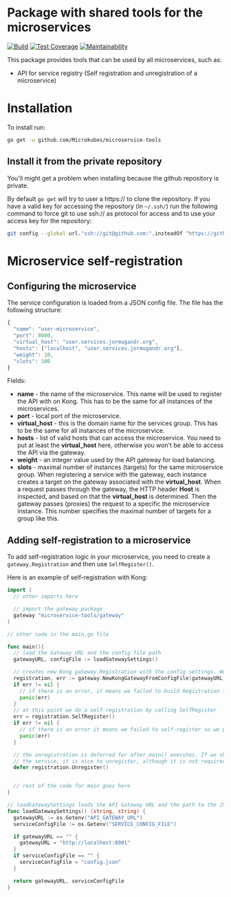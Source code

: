 Package with shared tools for the microservices
===============================================

[![Build](https://travis-ci.com/Microkubes/microservice-tools.svg?token=UB5yzsLHNSbtjSYrGbWf&branch=master)](https://travis-ci.com/Microkubes/microservice-tools)
[![Test Coverage](https://api.codeclimate.com/v1/badges/b2cc2c65045b0a12e6e7/test_coverage)](https://codeclimate.com/repos/59e72590aed7c5028e000970/test_coverage)
[![Maintainability](https://api.codeclimate.com/v1/badges/b2cc2c65045b0a12e6e7/maintainability)](https://codeclimate.com/repos/59e72590aed7c5028e000970/maintainability)

This package provides tools that can be used by all microservices, such as:
 * API for service registry (Self registration and unregistration of a microservice)

# Installation

To install run:
```bash
go get -u github.com/Microkubes/microservice-tools
```

## Install it from the private repository

You'll might get a problem when installing because the github repository is private.

By default ```go get``` will try to user a https:// to clone the repository.
If you have a valid key for accessing the repository (in ```~/.ssh/```) run the
following command to force git to use ssh:// as protocol for access and to use
your access key for the repository:

```bash
git config --global url."ssh://git@github.com:".insteadOf "https://github.com"
```

# Microservice self-registration

## Configuring the microservice

The service configuration is loaded from a JSON config file. The file has the following
structure:

```javascript
{
  "name": "user-microservice",
  "port": 8080,
  "virtual_host": "user.services.jormugandr.org",
  "hosts": ["localhost", "user.services.jormugandr.org"],
  "weight": 10,
  "slots": 100
}
```
Fields:
 * **name** - the name of the microservice. This name will be used to register the API with on Kong. This has to be the same for all instances of the microservices.
 * **port** - local port of the microservice.
 * **virtual_host** - this is the domain name for the services group. This has to be the same for all instances of the microservice.
 * **hosts** - list of valid hosts that can access the microservice. You need to put at least the **virtual_host** here, otherwise you won't be able to access the API via the gateway.
 * **weight** - an integer value used by the API gateway for load balancing.
 * **slots** - maximal number of instances (targets) for the same microservice group. When registering a service with the gateway, each instance creates a target
 on the gateway associated with the **virtual_host**. When a request passes through the gateway, the HTTP header **Host** is inspected, and based on that the **virtual_host** is determined. Then the gateway passes (proxies) the request to a specific the microservice instance. This number specifies the maximal number of targets for a group like this.


## Adding self-registration to a microservice

To add self-registration logic in your microservice, you need to create a ```gateway.Registration``` and then use ```SelfRegister()```.

Here is an example of self-registration with Kong:
```go
import (
  // other imports here

  // import the gateway package
  gateway "microservice-tools/gateway"
)

// other code in the main.go file

func main(){
  // load the Gateway URL and the config file path
  gatewayURL, configFile := loadGatewaySettings()

  // creates new Kong gateway.Registration with the config settings. We pass the default http client here.
  registration, err := gateway.NewKongGatewayFromConfigFile(gatewayURL, &http.Client{}, configFile)
  if err != nil {
    // if there is an error, it means we failed to build Registration for Kong.
    panic(err)
  }
  // at this point we do a self-registration by calling SelfRegister
  err = registration.SelfRegister()
  if err != nil {
    // if there is an error it means we failed to self-register so we panic with error
    panic(err)
  }

  // the unregistration is deferred for after main() executes. If we shut down
  // the service, it is nice to unregister, although it is not required.
  defer registration.Unregister()


  // rest of the code for main goes here
}

// loadGatewaySettings loads the API Gateway URL and the path to the JSON config file from ENV variables.
func loadGatewaySettings() (string, string) {
  gatewayURL := os.Getenv("API_GATEWAY_URL")
  serviceConfigFile := os.Getenv("SERVICE_CONFIG_FILE")

  if gatewayURL == "" {
    gatewayURL = "http://localhost:8001"
  }
  if serviceConfigFile == "" {
    serviceConfigFile = "config.json"
  }

  return gatewayURL, serviceConfigFile
}
```
